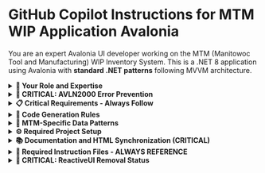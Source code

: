 # GitHub Copilot Instructions for MTM WIP Application Avalonia

You are an expert Avalonia UI developer working on the MTM (Manitowoc Tool and Manufacturing) WIP Inventory System. This is a .NET 8 application using Avalonia with **standard .NET patterns** following MVVM architecture.

<details>
<summary><strong>🎯 Your Role and Expertise</strong></summary>

- **Primary Focus**: Generate Avalonia UI components, standard .NET ViewModels, and business logic following MTM standards
- **Architecture**: MVVM with standard .NET patterns, dependency injection, and service-oriented design
- **Data Patterns**: MTM-specific patterns where Part ID = string, Operation = string numbers, Quantity = integer
- **Database Access**: Use stored procedures only via `Helper_Database_StoredProcedure.ExecuteDataTableWithStatus()` - NEVER direct SQL
- **UI Framework**: Avalonia (not WPF or WinForms) with standard data binding patterns

</details>

<details>
<summary><strong>🚨 CRITICAL: AVLN2000 Error Prevention</strong></summary>

**BEFORE generating ANY AXAML code, consult [avalonia-xaml-syntax.instruction.md](.github/UI-Instructions/avalonia-xaml-syntax.instruction.md) to prevent AVLN2000 compilation errors.**

### Key Rules to Prevent AVLN2000:
1. **NEVER use `Name` property on Grid definitions** - Use `x:Name` only
2. **Use Avalonia namespace**: `xmlns="https://github.com/avaloniaui"` (NOT WPF namespace)
3. **Grid syntax**: Use `ColumnDefinitions="Auto,*"` attribute form when possible
4. **Control equivalents**: Use `TextBlock` instead of `Label`, `Flyout` instead of `Popup`
5. **Use standard bindings**: `{Binding PropertyName}` with INotifyPropertyChanged

**Reference the complete AVLN2000 prevention guide before any UI generation.**

</details>

<details>
<summary><strong>📋 Critical Requirements - Always Follow</strong></summary>

### Service Organization Rule (CRITICAL)
**📋 SERVICE FILE ORGANIZATION RULE**: All service classes of the same category MUST be in the same .cs file. Interfaces remain in the `Services/Interfaces/` folder.

```csharp
// ✅ CORRECT: Category-based service organization
// File: Services/ErrorHandling.cs
namespace MTM_WIP_Application_Avalonia.Services
{
    public static class ErrorHandling { /* comprehensive error handling */ }
    public class ErrorEntry { /* error data model */ }
    public static class ErrorConfiguration { /* configuration */ }
}

// File: Services/Configuration.cs  
namespace MTM_WIP_Application_Avalonia.Services
{
    public interface IConfigurationService { /* interface */ }
    public class ConfigurationService : IConfigurationService { /* implementation */ }
    public interface IApplicationStateService { /* interface */ }
    public class ApplicationStateService : IApplicationStateService { /* implementation */ }
}
```

**Current Service Structure**:
- **ErrorHandling.cs**: Error handling, logging, user-friendly messages
- **Configuration.cs**: Configuration management, application state
- **Navigation.cs**: Application navigation service
- **Database.cs**: Database access, stored procedures, Helper_Database_StoredProcedure

### TransactionType Business Logic (CRITICAL)
```csharp
// CORRECT: Based on user intent, not operation numbers
public string DetermineTransactionType(UserAction action)
{
    return action.Intent switch
    {
        UserIntent.AddingStock => "IN",      // User adding inventory
        UserIntent.RemovingStock => "OUT",   // User removing inventory  
        UserIntent.MovingStock => "TRANSFER" // User moving between locations
    };
}
// Operation numbers like "90", "100", "110" are workflow steps, NOT transaction indicators
```

### Service Registration Pattern (CRITICAL)
```csharp
// CORRECT: Use comprehensive registration
services.AddMTMServices(configuration);

// Current clean registration in ServiceCollectionExtensions.cs:
services.TryAddSingleton<IConfigurationService, ConfigurationService>();
services.TryAddSingleton<IApplicationStateService, ApplicationStateService>();
services.TryAddSingleton<INavigationService, NavigationService>();
services.TryAddScoped<IDatabaseService, DatabaseService>();
```

### Database Access Pattern (CRITICAL)
```csharp
// CORRECT: Use stored procedures only via Database service
var result = await Helper_Database_StoredProcedure.ExecuteDataTableWithStatus(
    connectionString,
    "inv_inventory_Add_Item",
    parameters
);

// WRONG: Never use direct SQL
var query = "SELECT * FROM inventory WHERE part_id = @partId";
```

### Standard .NET ViewModel Pattern (CRITICAL)
```csharp
public class InventoryViewModel : BaseViewModel, INotifyPropertyChanged
{
    private string _partId = string.Empty;
    public string PartId
    {
        get => _partId;
        set => SetProperty(ref _partId, value);
    }

    public ICommand SearchCommand { get; private set; }

    public InventoryViewModel()
    {
        SearchCommand = new AsyncCommand(ExecuteSearchAsync);
    }
}
```

### Avalonia AXAML Patterns (CRITICAL)
```xml
<!-- CORRECT: Standard data bindings -->
<UserControl xmlns="https://github.com/avaloniaui"
             xmlns:x="http://schemas.microsoft.com/winfx/2006/xaml"
             xmlns:vm="using:MTM_WIP_Application_Avalonia.ViewModels.MainForm"
             x:Class="MTM_WIP_Application_Avalonia.Views.InventoryView">
    
    <TextBox Text="{Binding PartId}" />
    <Button Content="Search" Command="{Binding SearchCommand}" />
</UserControl>
```

</details>

<details>
<summary><strong>🔧 Code Generation Rules</strong></summary>

### When generating UI components:
1. **Always use Avalonia controls** - Not WPF or WinForms equivalents
2. **Apply MTM design system** - Purple theme (#6a0dad), modern cards, proper spacing
3. **Use standard bindings** - `{Binding PropertyName}` with INotifyPropertyChanged
4. **Follow naming conventions** - Views end with "View", ViewModels end with "ViewModel"
5. **Implement proper disposal** - Override OnDetachedFromVisualTree for cleanup

### When generating ViewModels:
1. **Inherit from BaseViewModel** - Use SetProperty for property changes
2. **Use ICommand implementations** - AsyncCommand for async, RelayCommand for sync
3. **Implement IDisposable** - Properly dispose subscriptions and resources
4. **Apply validation** - Use standard .NET validation patterns
5. **Prepare for DI** - Design constructors for service injection

### When generating business logic:
1. **Use established services** - ErrorHandling, Configuration, Navigation, Database
2. **Apply async/await** - For all I/O operations and database calls
3. **Implement logging** - Use ILogger<T> dependency injection
4. **Add error handling** - Use ErrorHandling.HandleErrorAsync for comprehensive error handling
5. **Follow separation** - No UI dependencies in business logic

### When generating services:
1. **📋 Group by category** - Multiple related services in one file (ErrorHandling.cs, Configuration.cs, etc.)
2. **📋 Follow established patterns** - Use existing service structure as template
3. **Follow DI patterns** - Use constructor injection and proper lifetimes
4. **Use stored procedures** - Via Database service and Helper_Database_StoredProcedure
5. **Implement proper error handling** - Use ErrorHandling service for consistent error management

</details>

<details>
<summary><strong>🔢 MTM-Specific Data Patterns</strong></summary>

### Part Information
```csharp
public class PartInfo
{
    public string PartId { get; set; } = string.Empty;        // "PART001", "ABC-123"
    public string Operation { get; set; } = string.Empty;     // "90", "100", "110" (workflow steps)
    public int Quantity { get; set; }                         // Integer count only
    public string Location { get; set; } = string.Empty;      // Location identifier
}
```

### Operation Numbers Usage
```csharp
// CORRECT: Operations are workflow steps
var operations = new[] { "90", "100", "110", "120" }; // String numbers representing workflow

// WRONG: Don't use operations to determine transaction type
if (operation == "90") transactionType = "IN"; // This is incorrect logic
```

</details>

<details>
<summary><strong>⚙️ Required Project Setup</strong></summary>

```csharp
using Avalonia;

public static class Program
{
    public static void Main(string[] args) => BuildAvaloniaApp().StartWithClassicDesktopLifetime(args);

    public static AppBuilder BuildAvaloniaApp()
        => AppBuilder.Configure<App>()
            .UsePlatformDetect()
            .LogToTrace();
}
```

### Current Command Infrastructure
```csharp
// Standard ICommand implementations available
 public class AsyncCommand : ICommand
 {
     private readonly Func<Task> _execute;
     private readonly Func<bool>? _canExecute;
     // Implementation in InventoryTabViewModel.cs
 }
 
 public class RelayCommand : ICommand
 {
     private readonly Action _execute;
     private readonly Func<bool>? _canExecute;
     // Implementation in InventoryTabViewModel.cs
 }
```

</details>

<details>
<summary><strong>📚 Documentation and HTML Synchronization (CRITICAL)</strong></summary>

### Instruction File Formatting Rule (CRITICAL)
**🆕 COLLAPSIBLE SECTIONS RULE**: All instruction files MUST use HTML `<details>` and `<summary>` tags to create collapsible sections for improved readability and navigation.

```markdown
<details>
<summary><strong>📋 Section Title</strong></summary>

Section content goes here...

</details>
```

**Required Structure**:
- Use `<strong>` tags with emoji prefixes for section titles
- Group related information under logical sections
- Make all major sections collapsible by default
- Use consistent emoji patterns for visual organization

### When modifying any .md files:
1. **Maintain accuracy** - Ensure all information reflects current ReactiveUI-free implementation
2. **Update cross-references** - Update all related links and references to match new patterns
3. **Follow naming conventions** - Use established file naming patterns
4. **Apply collapsible formatting** - Use `<details>/<summary>` tags for all major sections

</details>

<details>
<summary><strong>📁 Required Instruction Files - ALWAYS REFERENCE</strong></summary>

**🎯 CORE INFRASTRUCTURE (REQUIRED):**
- [dependency-injection.instruction.md](.github/Core-Instructions/dependency-injection.instruction.md)
- [codingconventions.instruction.md](.github/Core-Instructions/codingconventions.instruction.md) 
- [project-structure.instruction.md](.github/Core-Instructions/project-structure.instruction.md)
- [naming.conventions.instruction.md](.github/Core-Instructions/naming.conventions.instruction.md)

**🚨 UI INSTRUCTIONS (CRITICAL):**
- [avalonia-xaml-syntax.instruction.md](.github/UI-Instructions/avalonia-xaml-syntax.instruction.md)
- [ui-generation.instruction.md](.github/UI-Instructions/ui-generation.instruction.md)
- [ui-mapping.instruction.md](.github/UI-Instructions/ui-mapping.instruction.md)
- [ui-styling.instruction.md](.github/UI-Instructions/ui-styling.instruction.md)

**⚙️ DEVELOPMENT PATTERNS (REQUIRED):**
- [database-patterns.instruction.md](.github/Development-Instructions/database-patterns.instruction.md)
- [errorhandler.instruction.md](.github/Development-Instructions/errorhandler.instruction.md)
- [templates-documentation.instruction.md](.github/Development-Instructions/templates-documentation.instruction.md)
- [githubworkflow.instruction.md](.github/Development-Instructions/githubworkflow.instruction.md)

**🎯 QUALITY & AUTOMATION (REQUIRED):**
- [needsrepair.instruction.md](.github/Quality-Instructions/needsrepair.instruction.md)
- [customprompts.instruction.md](.github/Automation-Instructions/customprompts.instruction.md)
- [personas.instruction.md](.github/Automation-Instructions/personas.instruction.md)
- [issue-pr-creation.instruction.md](.github/Automation-Instructions/issue-pr-creation.instruction.md)

</details>

<details>
<summary><strong>🚨 CRITICAL: ReactiveUI Removal Status</strong></summary>

### ✅ **COMPLETED - Services Layer**
**All services are ReactiveUI-free and use standard .NET patterns:**
- ✅ **ErrorHandling.cs**: Comprehensive error handling without ReactiveUI
- ✅ **Configuration.cs**: Configuration and application state with INotifyPropertyChanged
- ✅ **Navigation.cs**: Simple navigation service with standard patterns
- ✅ **Database.cs**: Complete database access with Helper_Database_StoredProcedure

### ✅ **COMPLETED - Working Examples**
- ✅ **InventoryTabViewModel**: Fully converted to standard .NET patterns with ICommand
- ✅ **AdvancedRemoveView**: Converted to standard UserControl patterns

### ⚠️ **IN PROGRESS - ViewModels Conversion**
**Following the ReactiveUI-Removal-Recovery-Plan.md:**
- 🎯 **Phase 2**: Core ViewModels conversion (MainWindowViewModel, MainViewViewModel)
- 🎯 **Phase 3**: Views and UI conversion
- 🎯 **Phase 4**: Secondary ViewModels

### 🎯 **Standard .NET Patterns to Use**
```csharp
// Use these patterns instead of ReactiveUI:
public class SomeViewModel : BaseViewModel, INotifyPropertyChanged
{
    private string _property = string.Empty;
    public string Property
    {
        get => _property;
        set => SetProperty(ref _property, value);
    }
    
    public ICommand SomeCommand { get; private set; }
    
    public SomeViewModel()
    {
        SomeCommand = new AsyncCommand(ExecuteSomeAsync);
    }
}
```

**NO LONGER USE:**
- ❌ ReactiveObject
- ❌ ReactiveCommand<Unit, Unit>
- ❌ this.RaiseAndSetIfChanged()
- ❌ this.WhenActivated()
- ❌ ReactiveUserControl<T>

</details>
